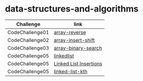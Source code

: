 # data-structures-and-algorithms

| Challenge     | link |
| ----------- | ----------- |
| CodeChallenge01  | [array-reverse](https://hashem98.github.io/data-structures-and-algorithms/Java/array-reverse)       |
| CodeChallenge02  | [array-insert-shift](https://hashem98.github.io/data-structures-and-algorithms/Java/insertShiftArray/insertShiftArray)       |
| CodeChallenge03  | [array-binary-search](https://hashem98.github.io/data-structures-and-algorithms/Java/array-binary-search/array-binary-search)       |
| CodeChallenge05  | [linkedlist](https://hashem98.github.io/data-structures-and-algorithms/Java/linkedlist/linkedList)       |
| CodeChallenge05  | [Linked List Insertions](https://hashem98.github.io/data-structures-and-algorithms/Java/linkedlist/linked-list-insertions)       |
| CodeChallenge05  | [linked-list-kth](https://hashem98.github.io/data-structures-and-algorithms/Java/linkedlist/kthFromEnd)       |


